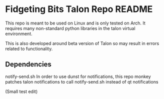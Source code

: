 # Fidgeting Bits Talon Repo README
This repo is meant to be used on Linux and is only tested on Arch.
It requires many non-standard python libraries in the talon virtual environment.

This is also developed around beta version of Talon so may result in errors related to functionality.

## Dependencies
notify-send.sh
In order to use dunst for notifications, this repo monkey patches talon notifications to call notify-send.sh instead of qt notifications

(Small test edit)
